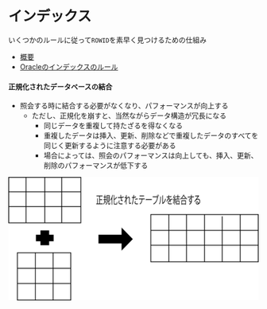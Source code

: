 # インデックス

いくつかのルールに従って`ROWID`を素早く見つけるための仕組み

* [概要](00_about)
* [Oracleのインデックスのルール](01_rule)

#### 正規化されたデータベースの結合

* 照会する時に結合する必要がなくなり、パフォーマンスが向上する
    * ただし、正規化を崩すと、当然ながらデータ構造が冗長になる
        * 同じデータを重複して持たざるを得なくなる
        * 重複したデータは挿入、更新、削除などで重複したデータのすべてを同じく更新するように注意する必要がある
        * 場合によっては、照会のパフォーマンスは向上しても、挿入、更新、削除のパフォーマンスが低下する

![index_01](image/index_01.png)
